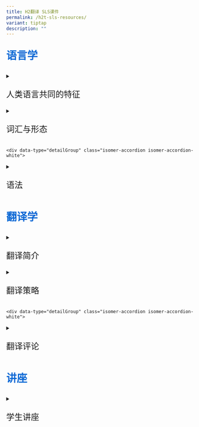 ```yaml
---
title: H2翻译 SLS课件
permalink: /h2t-sls-resources/
variant: tiptap
description: ""
---
```

<p style="color: #0C69D5; font-family: kai; font-size: 28px; font-weight: bold">语言学</p>
<div data-type="detailGroup" class="isomer-accordion isomer-accordion-white">
<details class="isomer-details">
<summary><p style="font-family: kai; font-size: 22px;">人类语言共同的特征</p></summary>
<div data-type="detailsContent" class="isomer-details-content">
<p>

*  [人类语言的共同特征](https://vle.learning.moe.edu.sg/moe-library/lesson/view/f6741e1f-4060-4b88-913f-9aa9c76a3a20/cover)</p>
</div>
</details>

<div data-type="detailGroup" class="isomer-accordion isomer-accordion-white">
<details class="isomer-details">
<summary><p style="font-family: kai; font-size: 22px;">词汇与形态</p></summary>
<div data-type="detailsContent" class="isomer-details-content">
<p>	
	
* [认识语言单位——词](https://vle.learning.moe.edu.sg/moe-library/lesson/view/602bff7c-8d16-44ab-87bf-72c1c0994f2d/cover)</p>
</div>
</details>
	
	<div data-type="detailGroup" class="isomer-accordion isomer-accordion-white">
<details class="isomer-details">
<summary><p style="font-family: kai; font-size: 22px;">语法</p>
</summary>
<div data-type="detailsContent" class="isomer-details-content">
<p>
	
* [句子成分（主、谓、宾）](https://vle.learning.moe.edu.sg/moe-library/lesson/view/40b48423-730b-4159-8d3d-59fddb6528e0/cover)
* [句子成分（定、状、补）](https://vle.learning.moe.edu.sg/moe-library/lesson/view/7d2d73f4-431c-43a3-8a2a-df5709266518/cover)</p>
</div>
</details>
		
<p style="color: #0C69D5; font-family: kai; font-size: 28px; font-weight: bold">翻译学</p>
<div data-type="detailGroup" class="isomer-accordion isomer-accordion-white">
<details class="isomer-details">
<summary><p style="font-family: kai; font-size: 22px;">翻译简介</p></summary>
<div data-type="detailsContent" class="isomer-details-content">
<p>
	
* [中西方翻译发展史一（中国篇）：从佛经翻译到西学翻译](https://vle.learning.moe.edu.sg/moe-library/lesson/view/9fced068-b529-4bff-aee4-56b9f776c2ba/cover)
* [中西方翻译发展史二（西方篇）：圣经翻译与西方当代的翻译理论](https://vle.learning.moe.edu.sg/moe-library/lesson/view/f4799816-d5e2-4a56-8f9f-6b2534e9a122/cover)
* [中西方翻译发展史三（当代篇）：机器与人工智能翻译](https://vle.learning.moe.edu.sg/moe-library/lesson/view/8d7f8e1b-a128-4850-8784-6ad2f66d8914/cover)
</p></div>
</details>

<div data-type="detailGroup" class="isomer-accordion isomer-accordion-white">
<details class="isomer-details">
<summary><p style="font-family: kai; font-size: 22px;">翻译策略</p></summary>
<div data-type="detailsContent" class="isomer-details-content">
<p>	
	
* [简介：翻译的基本原理](https://vle.learning.moe.edu.sg/moe-library/lesson/view/d988953d-4826-4474-8df4-1d0081252b5e/cover)
* [翻译策略入门：直译和意译](https://vle.learning.moe.edu.sg/moe-library/lesson/view/186ca401-e65b-4cc4-9068-83c1d3c68d63/cover)
* [翻译策略入门：异化与归化](https://vle.learning.moe.edu.sg/moe-library/lesson/view/c4abc8c2-f74e-4a22-9e3c-71bd42617ebd/cover)
* [翻译策略入门：译音法和译义法](https://vle.learning.moe.edu.sg/moe-library/lesson/view/4e2eef0d-59a4-43f8-a48d-c899bdad0c97/cover)
</p></div>
</details>
	
	<div data-type="detailGroup" class="isomer-accordion isomer-accordion-white">
<details class="isomer-details">
<summary><p style="font-family: kai; font-size: 22px;">翻译评论</p>
</summary>
<div data-type="detailsContent" class="isomer-details-content">
<p>
	
* [错误分析](https://vle.learning.moe.edu.sg/moe-library/lesson/view/f4020ac3-c108-4410-af1f-803c89849d46/cover)
</p></div>
</details>

			
<p style="color: #0C69D5; font-family: kai; font-size: 28px; font-weight: bold">讲座</p>
<div data-type="detailGroup" class="isomer-accordion isomer-accordion-white">
<details class="isomer-details">
<summary><p style="font-family: kai; font-size: 22px;">学生讲座</p>
</summary>
<div data-type="detailsContent" class="isomer-details-content">
<p></p></div>
	
* 胡碚助理教授： [从理论到实践：翻译之趣与翻译之道](https://vle.learning.moe.edu.sg/moe-library/lesson/view/3e902ab1-3295-44b2-b26b-57a7fe13ba38/cover)
<p></p></details></div>

</div></div></div></div></div></div>